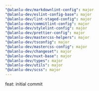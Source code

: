 ```yaml
---
"@alanlu-dev/markdownlint-config": major
"@alanlu-dev/eslint-config-base": major
"@alanlu-dev/lint-staged-config": major
"@alanlu-dev/commitlint-config": major
"@alanlu-dev/stylelint-config": major
"@alanlu-dev/prettier-config": major
"@alanlu-dev/mastercss-helpers": major
"@alanlu-dev/tsconfig": major
"@alanlu-dev/mastercss-config": major
"@alanlu-dev/changeset": major
"@alanlu-dev/nuxt-base": major
"@alanlu-dev/types": major
"@alanlu-dev/utils": major
"@alanlu-dev/scss": major
---
```


feat: initial commit
